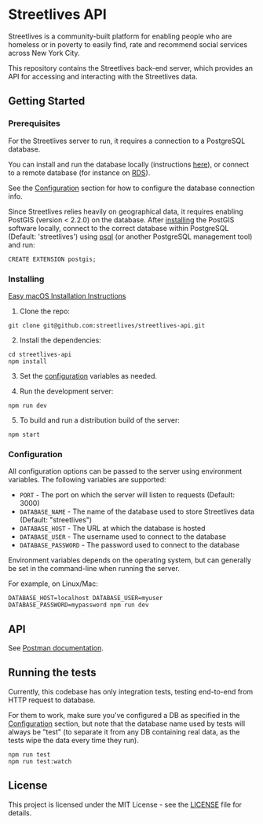 # Streetlives API

Streetlives is a community-built platform for enabling people who are homeless or in poverty to easily find, rate and recommend social services across New York City.

This repository contains the Streetlives back-end server, which provides an API for accessing and interacting with the Streetlives data.

## Getting Started

### Prerequisites

For the Streetlives server to run, it requires a connection to a PostgreSQL database.

You can install and run the database locally (instructions [here](https://wiki.postgresql.org/wiki/Detailed_installation_guides)), or connect to a remote database (for instance on [RDS](https://aws.amazon.com/rds/)).

See the [Configuration](#configuration) section for how to configure the database connection info.

Since Streetlives relies heavily on geographical data, it requires enabling PostGIS (version < 2.2.0) on the database. After [installing](https://postgis.net/install) the PostGIS software locally, connect to the correct database within PostgreSQL (Default: 'streetlives') using [psql](https://www.postgresql.org/docs/current/static/app-psql.html) (or another PostgreSQL management tool) and run:

```
CREATE EXTENSION postgis;
```

### Installing

[Easy macOS Installation Instructions](MAC_INSTRUCTIONS.md)

1. Clone the repo:

```
git clone git@github.com:streetlives/streetlives-api.git
```

2. Install the dependencies:

```
cd streetlives-api
npm install
```

3. Set the [configuration](#configuration) variables as needed.

4. Run the development server:

```
npm run dev
```

5. To build and run a distribution build of the server:

```
npm start
```

### Configuration

All configuration options can be passed to the server using environment variables. The following variables are supported:

* `PORT` - The port on which the server will listen to requests (Default: 3000)
* `DATABASE_NAME` - The name of the database used to store Streetlives data (Default: "streetlives")
* `DATABASE_HOST` - The URL at which the database is hosted
* `DATABASE_USER` - The username used to connect to the database
* `DATABASE_PASSWORD` - The password used to connect to the database

Environment variables depends on the operating system, but can generally be set in the command-line when running the server.

For example, on Linux/Mac:

```
DATABASE_HOST=localhost DATABASE_USER=myuser DATABASE_PASSWORD=mypassword npm run dev
```

## API

See [Postman documentation](https://documenter.getpostman.com/view/3922811/RVncdbse).

## Running the tests

Currently, this codebase has only integration tests, testing end-to-end from HTTP request to database.

For them to work, make sure you've configured a DB as specified in the [Configuration](#configuration) section, but note that the database name used by tests will always be "test" (to separate it from any DB containing real data, as the tests wipe the data every time they run).

```
npm run test
npm run test:watch
```

## License

This project is licensed under the MIT License - see the [LICENSE](LICENSE) file for details.
